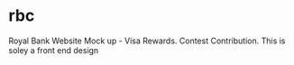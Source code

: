 # rbc
Royal Bank Website Mock up - Visa Rewards. Contest Contribution.
This is soley a front end design

